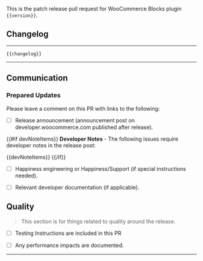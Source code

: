This is the patch release pull request for WooCommerce Blocks plugin `{{version}}`.

## Changelog

---

```
{{changelog}}
```

---



## Communication

### Prepared Updates

Please leave a comment on this PR with links to the following:

* [ ] Release announcement (announcement post on developer.woocommerce.com published after release).

{{#if devNoteItems}}
**Developer Notes** - The following issues require developer notes in the release post:

{{devNoteItems}}
{{/if}}

* [ ] Happiness engineering or Happiness/Support (if special instructions needed).
* [ ] Relevant developer documentation (if applicable).


## Quality

> This section is for things related to quality around the release.

* [ ] Testing Instructions are included in this PR

* [ ] Any performance impacts are documented.

------
